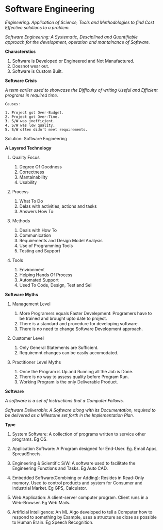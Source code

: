 # Software Engineering

*Engineering: Application of Science, Tools and Methodologies to find Cost Effective solutions to a problem.*

*Software Engineering: A Systematic, Desciplined and Quantifiable approach for the development, operation and mantainance of Software.*

**Characterstics**

1. Software is Developed or Engineered and Not Manufactured.
2. Doesnot wear out.
3. Software is Custom Built.

**Software Crisis**

*A term earlier used to showcase the Difficulty of writing Useful and Efficient programs in required time.*

```
Causes:

1. Project got Over-Budget.
2. Project got Over-Time.
3. S/W was inefficient.
4. S/W was low quality.
5. S/W often didn't meet requirements.
```

Solution: Software Engineering

**A Layered Technology**

1. Quality Focus
    1. Degree Of Goodness
    2. Correctness
    3. Mantainability
    4. Usability
    
2. Process
    1. What To Do
    2. Delas with activities, actions and tasks
    3. Answers How To

3. Methods
    1. Deals with How To
    2. Communication
    3. Requirements and Design Model Analysis
    4. Use of Programming Tools
    5. Testing and Support

4. Tools
    1. Environment
    2. Helping Hands Of Process
    3. Automated Support
    4. Used To Code, Design, Test and Sell

**Software Myths**

1. Management Level
    1. More Programers equals Faster Develepment: Programers have to be trained and brought upto date to project.
    2. There is a standard and procedure for developing software.
    3. There is no need to change Software Development approach.

2. Customer Level
    1. Only General Statements are Sufficient.
    2. Requiremnt changes can be easily accomodated.

3. Practitioner Level Myths
    1. Once the Program is Up and Running all the Job is Done.
    2. There is no way to assess quality before Program Run.
    3. Working Program is the only Deliverable Product.

**Software**

*A software is a set of Instructions that a Computer Follows.*

*Software Deliverable: A Software along with its Documentation, required to be delivered as a Milestone set forth in the Implementation Plan.*

**Type**

1. System Software: A collection of programs written to service other programs. Eg OS.

2. Application Software: A Program designed for End-User. Eg. Email Apps, SpreadSheets.

3. Engineering & Scientific S/W: A software used to facilitate the Engineering Functions and Tasks. Eg Auto CAD.

4. Embedded Software(Combining or Adding): Resides in Read-Only memory. Used to control products and system for Consumer and Industrial Market. Eg GPS, Calculator.

5. Web Application: A client-server computer program. Client runs in a Web-Browser. Eg Web Mails.

6. Artificial Intelligence: An ML Algo developed to tell a Computer how to respond to something by Example, uses a structure as close as possible to Human Brain. Eg Speech Recognition.